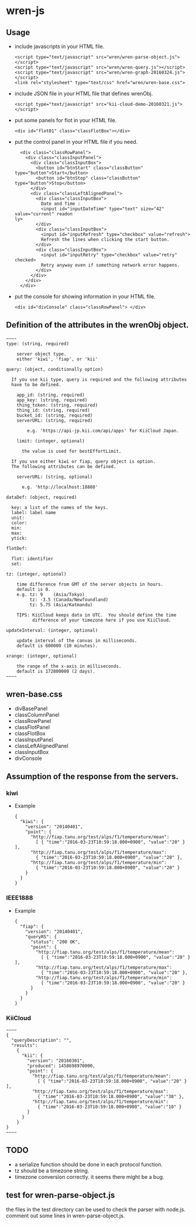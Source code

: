 wren-js
=======

## Usage

- include javascripts in your HTML file.

    ~~~~
    <script type="text/javascript" src="wren/wren-parse-object.js"></script>
    <script type="text/javascript" src="wren/wren-query.js"></script>
    <script type="text/javascript" src="wren/wren-graph-20160324.js"></script>
    <link rel="stylesheet" type="text/css" href="wren/wren-base.css">
    ~~~~

- include JSON file in your HTML file that defines wrenObj.

    ~~~~
    <script type="text/javascript" src="kii-cloud-demo-20160321.js"></script>
    ~~~~

- put some panels for flot in your HTML file.

    ~~~~
    <div id="flot01" class="classFlotBox"></div>
    ~~~~

- put the control panel in your HTML file if you need.

    ~~~~
      <div class="classRowPanel">
        <div class="classInputPanel">
          <div class="classInputBox">
            <button id="btnStart" class="classButton" type="button">Start</button>
            <button id="btnStop" class="classButton" type="button">Stop</button>
          </div>
          <div class="classLeftAlignedPanel">
            <div class="classInputBox">
              Date and Time :
              <input id="inputDateTime" type="text" size="42" value="current" readon
    ly>     
            </div>
            <div class="classInputBox">
              <input id="inputRefresh" type="checkbox" value="refresh">
              Refresh the lines when clicking the start button.
            </div>
            <div class="classInputBox">
              <input id="inputRetry" type="checkbox" value="retry" checked>
              Retry anyway even if something network error happens.
            </div>
          </div>
        </div>
      </div>
    ~~~~

- put the console for showing information in your HTML file.

    ~~~~
    <div id="divConsole" class="classRowPanel"> </div>
    ~~~~

## Definition of the attributes in the wrenObj object.

    ~~~~
    type: (string, required)
    
        server object type.
        either 'kiwi', 'fiap', or 'kii'
    
    query: (object, conditionally option)
    
      If you use kii type, query is required and the following attributes
      have to be defined.
    
        app_id: (string, required)
        app_key: (string, required)
        thing_token: (string, required)
        thing_id: (string, required)
        bucket_id: (string, required)
        serverURL: (string, required)
    
            e.g. 'https://api-jp.kii.com/api/apps' for KiiCloud Japan.
    
        limit: (integer, optional)
    
          the value is used for bestEffortLimit.
    
      If you use either kiwi or fiap, query object is option.
      The following attributes can be defined.
    
        serverURL: (string, optional)
    
          e.g. 'http://localhost:18880'
    
    dataDef: (object, required)
    
      key: a list of the names of the keys.
      label: label name
      unit:
      color:
      min:
      max:
      ytick:
    
    flotDef:
    
      flot: identifier
      set:
    
    tz: (integer, optional)
    
        time difference from GMT of the server objects in hours.
        default is 0.
        e.g. tz: 9    (Asia/Tokyo)
             tz: -3.5 (Canada/Newfoundland)
             tz: 5.75 (Asia/Katmandu)

        TIPS: KiiCloud keeps data in UTC.  You should define the time
              difference of your timezone here if you use KiiCloud.
    
    updateInterval: (integer, optional)
    
        update interval of the canvas in milliseconds.
        default is 600000 (10 minutes).
    
    xrange: (integer, optional)
    
        the range of the x-axis in milliseconds.
        default is 172800000 (2 days).
    ~~~~

## wren-base.css

- divBasePanel
- classColumnPanel
- classRowPanel
- classFlotPanel
- classFlotBox
- classInputPanel
- classLeftAlignedPanel
- classInputBox
- divConsole

## Assumption of the response from the servers.

### kiwi

- Example

    ~~~~
    {
      "kiwi": {
        "version": "20140401",
        "point": {
          "http://fiap.tanu.org/test/alps/f1/temperature/mean":
            [ { "time":"2016-03-23T10:59:18.000+0900", "value":"20" } ],
          "http://fiap.tanu.org/test/alps/f1/temperature/max":
            { "time":"2016-03-23T10:59:18.000+0900", "value":"20" },
          "http://fiap.tanu.org/test/alps/f1/temperature/min":
            { "time":"2016-03-23T10:59:18.000+0900", "value":"20" }
        }
      }
    }
    ~~~~

### IEEE1888

- Example

    ~~~~
    {
      "fiap": {
        "version": "20140401",
        "queryRS": {
          "status": "200 OK",
          "point": {
            "http://fiap.tanu.org/test/alps/f1/temperature/mean":
              [ { "time":"2016-03-23T10:59:18.000+0900", "value":"20" } ],
            "http://fiap.tanu.org/test/alps/f1/temperature/max":
              { "time":"2016-03-23T10:59:18.000+0900", "value":"20" },
            "http://fiap.tanu.org/test/alps/f1/temperature/min":
              { "time":"2016-03-23T10:59:18.000+0900", "value":"20" }
          }
        }
      }
    }
    ~~~~

### KiiCloud

    ~~~~
    {
      "queryDescription": "",
      "results":
        {
          "kii": {
            "version": "20160301",
            "produced": 1458698970000,
            "point": {
              "http://fiap.tanu.org/test/alps/f1/temperature/mean":
                [ { "time":"2016-03-23T10:59:18.000+0900", "value":"20" } ],
              "http://fiap.tanu.org/test/alps/f1/temperature/max":
                { "time":"2016-03-23T10:59:18.000+0900", "value":"30" },
              "http://fiap.tanu.org/test/alps/f1/temperature/min":
                { "time":"2016-03-23T10:59:18.000+0900", "value":"10" }
            }
          }
        }
    }
    ~~~~

## TODO

- a serialize function should be done in each protocol function.
- tz should be a timezone string.
- timezone conversion correctly. it seems there might be a bug.

## test for wren-parse-object.js

the files in the test directory can be used to check the parser with node.js.
comment out some lines in wren-parse-object.js.
